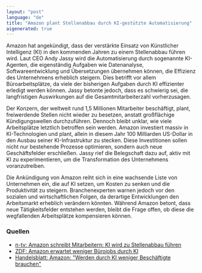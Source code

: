 ```yaml
---
layout: "post"
language: "de"
title: "Amazon plant Stellenabbau durch KI-gestützte Automatisierung"
aigenerated: true
---
```


Amazon hat angekündigt, dass der verstärkte Einsatz von Künstlicher Intelligenz (KI) in den kommenden Jahren zu einem Stellenabbau führen wird. Laut CEO Andy Jassy wird die Automatisierung durch sogenannte KI-Agenten, die eigenständig Aufgaben wie Datenanalyse, Softwareentwicklung und Übersetzungen übernehmen können, die Effizienz des Unternehmens erheblich steigern. Dies betrifft vor allem Büroarbeitsplätze, da viele der bisherigen Aufgaben durch KI effizienter erledigt werden können. Jassy betonte jedoch, dass es schwierig sei, die langfristigen Auswirkungen auf die Gesamtmitarbeiterzahl vorherzusagen.

<!--more-->

Der Konzern, der weltweit rund 1,5 Millionen Mitarbeiter beschäftigt, plant, freiwerdende Stellen nicht wieder zu besetzen, anstatt großflächige Kündigungswellen durchzuführen. Dennoch bleibt unklar, wie viele Arbeitsplätze letztlich betroffen sein werden. Amazon investiert massiv in KI-Technologien und plant, allein in diesem Jahr 100 Milliarden US-Dollar in den Ausbau seiner KI-Infrastruktur zu stecken. Diese Investitionen sollen nicht nur bestehende Prozesse optimieren, sondern auch neue Geschäftsfelder erschließen. Jassy rief die Belegschaft dazu auf, aktiv mit KI zu experimentieren, um die Transformation des Unternehmens voranzutreiben.

Die Ankündigung von Amazon reiht sich in eine wachsende Liste von Unternehmen ein, die auf KI setzen, um Kosten zu senken und die Produktivität zu steigern. Branchenexperten warnen jedoch vor den sozialen und wirtschaftlichen Folgen, da derartige Entwicklungen den Arbeitsmarkt erheblich verändern könnten. Während Amazon betont, dass neue Tätigkeitsfelder entstehen werden, bleibt die Frage offen, ob diese die wegfallenden Arbeitsplätze kompensieren können.

### Quellen
- [n-tv: Amazon schreibt Mitarbeitern: KI wird zu Stellenabbau führen](https://www.n-tv.de/wirtschaft/Amazon-schreibt-Mitarbeitern-KI-wird-zu-Stellenabbau-fuehren-article25841016.html)
- [ZDF: Amazon erwartet weniger Bürojobs durch KI](https://www.zdfheute.de/wirtschaft/unternehmen/amazon-chef-erwartet-stellenabbau-kuenstliche-intelligenz-100.html)
- [Handelsblatt: Amazon: "Werden durch KI weniger Beschäftigte brauchen"](https://www.handelsblatt.com/unternehmen/handel-konsumgueter/amazon-werden-durch-ki-weniger-beschaeftigte-brauchen/100135795.html)
